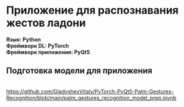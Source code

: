 # Приложение для распознавания жестов ладони

__Язык: Python__
<br>__Фреймворк DL: PyTorch__
<br>__Фреймворк приложения: PyQt5__

## Подготовка модели для приложения
<br>https://github.com/GladyshevVitaly/PyTorch-PyQt5-Palm-Gestures-Recognition/blob/main/palm_gestures_recognition_model_prep.ipynb
